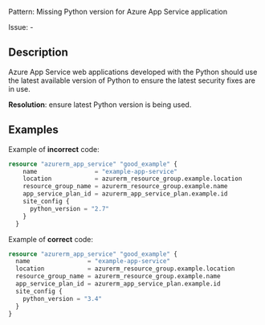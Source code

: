 Pattern: Missing Python version for Azure App Service application

Issue: -

## Description

Azure App Service web applications developed with the Python should use the latest available version of Python to ensure the latest security fixes are in use.

**Resolution**: ensure latest Python version is being used.

## Examples

Example of **incorrect** code:

```terraform
resource "azurerm_app_service" "good_example" {
	name                = "example-app-service"
	location            = azurerm_resource_group.example.location
	resource_group_name = azurerm_resource_group.example.name
	app_service_plan_id = azurerm_app_service_plan.example.id
	site_config {
	  python_version = "2.7"
	}
  }
```

Example of **correct** code:

```terraform
resource "azurerm_app_service" "good_example" {
  name                = "example-app-service"
  location            = azurerm_resource_group.example.location
  resource_group_name = azurerm_resource_group.example.name
  app_service_plan_id = azurerm_app_service_plan.example.id
  site_config {
    python_version = "3.4"
  }
}
```